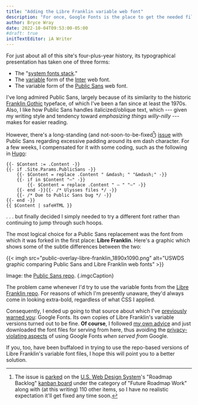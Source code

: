 ```yaml
---
title: "Adding the Libre Franklin variable web font"
description: "For once, Google Fonts is the place to get the needed files — if you do it the right way, that is."
author: Bryce Wray
date: 2022-10-04T09:53:00-05:00
#draft: true
initTextEditor: iA Writer
---
```


For just about all of this site's four-plus-year history, its typographical presentation has taken one of three forms:

- The "[system fonts stack](/posts/2018/10/web-typography-part-2/)."
- The [variable](https://web.dev/variable-fonts/) form of the [Inter](https://rsms.me/inter) web font.
- The variable form of the [Public Sans](https://public-sans.digital.gov) web font.

<!--more-->

I've long admired Public Sans, largely because of its similarity to the historic [Franklin Gothic](https://en.wikipedia.org/wiki/Franklin_Gothic) typeface, of which I've been a fan since at least the 1970s. Also, I like how Public Sans handles italicized/oblique text, which --- given my writing style and tendency toward *emphasizing things willy-nilly* --- makes for easier reading.

However, there's a long-standing (and not-soon-to-be-fixed[^PSdash]) [issue](https://github.com/uswds/public-sans/issues/204) with Public Sans regarding excessive padding around its em dash character. For a few weeks, I compensated for it with some coding, such as the following in [Hugo](https://gohugo.io):

[^PSdash]: The issue is [parked](https://github.com/orgs/uswds/projects/6#card-63095574) on the [U.S. Web Design System](https://designsystem.digital.gov/)'s "Roadmap Backlog" [kanban board](https://en.wikipedia.org/wiki/Kanban_board) under the category of "Future Roadmap Work" along with (at this writing) 110 other items, so I have no realistic expectation it'll get fixed any time soon.

```go-html-template
{{- $Content := .Content -}}
{{- if .Site.Params.PublicSans -}}
	{{- $Content = replace .Content " &mdash; " "&mdash;" -}}
	{{- if in $Content "—" -}}
		{{- $Content = replace .Content " — " "—" -}}
	{{- end -}}{{- /* Ulysses files */ -}}
	{{- /* Due to Public Sans bug */ -}}
{{- end -}}
{{ $Content | safeHTML }}
```

. . . but finally decided I simply needed to try a different font rather than continuing to jump through such hoops.

The most logical choice for a Public Sans replacement was the font from which it was forked in the first place: **Libre Franklin**. Here's a graphic  which shows some of the subtle differences between the two:

{{< imgh src="public-overlay-libre-franklin_1890x1090.png" alt="USWDS graphic comparing Public Sans and Libre Franklin web fonts" >}}

Image: the [Public Sans repo](https://github.com/uswds/public-sans).
{.imgcCaption}

The problem came whenever I'd try to use the variable fonts from the [Libre Franklin repo](https://github.com/impallari/Libre-Franklin). For reasons of which I'm presently unaware, they'd always come in looking extra-bold, regardless of what CSS I applied.

Consequently, I ended up going to that source about which I've [previously warned you](/posts/2020/08/google-fonts-privacy/): Google Fonts. Its own copies of Libre Franklin's variable versions turned out to be fine. **Of course**, I followed [my own advice](/posts/2020/08/good-stuff-without-google/) and just downloaded the font files for serving from here, thus avoiding the [privacy-violating aspects](https://github.com/google/fonts/issues/1495) of using Google Fonts *when served from* Google.

If you, too, have been buffaloed in trying to use the repo-based versions of Libre Franklin's variable font files, I hope this will point you to a better solution.
